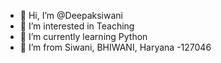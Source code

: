 - 👋 Hi, I’m @Deepaksiwani
- 👀 I’m interested in Teaching
- 🌱 I’m currently learning Python 
- 💞️ I’m from Siwani, BHIWANI, Haryana -127046


<!---
Deepaksiwani/Deepaksiwani is a ✨ special ✨ repository because its `README.md` (this file) appears on your GitHub profile.
You can click the Preview link to take a look at your changes.
--->
